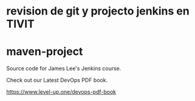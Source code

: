 # revision de git y projecto jenkins en TIVIT
# maven-project
Source code for James Lee's Jenkins course.

Check out our Latest DevOps PDF book.

https://www.level-up.one/devops-pdf-book

